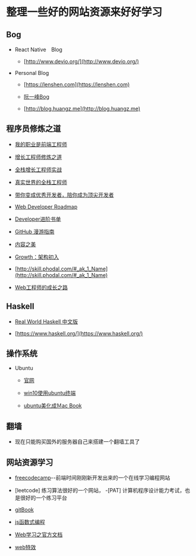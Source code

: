 # 整理一些好的网站资源来好好学习

## Bog

- React Native　Blog

    - [http://www.devio.org/](http://www.devio.org/)

- Personal Blog

    - [https://lenshen.com](https://lenshen.com)

    - [阮一峰Bog](http://www.ruanyifeng.com/blog/)
    - [http://blog.huangz.me](http://blog.huangz.me)

## 程序员修炼之道

- [我的职业是前端工程师](http://ued.party/)

- [增长工程师修炼之道](https://phodal.github.io/evolution/)

- [全栈增长工程师实战](http://growth-in-action.phodal.com/)

- [真实世界的全栈工程师](https://phodal.github.io/growth-in-30-minutes/)

- [带你变成优秀开发者，陪你成为顶尖开发者](http://growth.ren)

- [Web Developer Roadmap](http://developer.phodal.com/)

- [Developer进阶书单](https://phodal.github.io/booktree/)

- [GitHub 漫游指南](http://github.phodal.com/)

- [内容之美](https://phodal.github.io/beautiful-content/)

- [Growth：架构初入](http://architecture.phodal.com)

- [http://skill.phodal.com/#_ak_1_Name](http://skill.phodal.com/#_ak_1_Name)

- [Web工程师的成长之路](http://web.growth.ren/)

## Haskell

- [Real World Haskell 中文版](http://cnhaskell.com)

- [https://www.haskell.org/](https://www.haskell.org/)

## 操作系统

- Ubuntu

    - [官网](https://www.ubuntu.com/)

    - [win10使用ubuntu终端](https://tutorials.ubuntu.com/tutorial/tutorial-ubuntu-on-windows?backURL=%2F#1)

    - [ubuntu美化成Ｍac Book](http://www.linuxidc.com/Linux/2016-06/131947.htm)
## 翻墙

- 现在只能购买国外的服务器自己来搭建一个翻墙工具了


## 网站资源学习
- [freecodecamp](freecodecamp.one)--前端时间刚刚新开发出来的一个在线学习编程网站
- [leetcode] 练习算法很好的一个网站，
-[PAT] 计算机程序设计能力考试，也是很好的一个练习平台

- [gitBook](https://www.gitbook.com/)

- [js函数式编程](https://llh911001.gitbooks.io/mostly-adequate-guide-chinese/content/)

- [Web学习之官方文档](https://developer.mozilla.org/)

- [web特效](http://www.5iweb.com.cn/)
